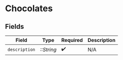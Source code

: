 # Chocolates


## Fields

| Field              | Type               | Required           | Description        |
| ------------------ | ------------------ | ------------------ | ------------------ |
| `description`      | *::String*         | :heavy_check_mark: | N/A                |
